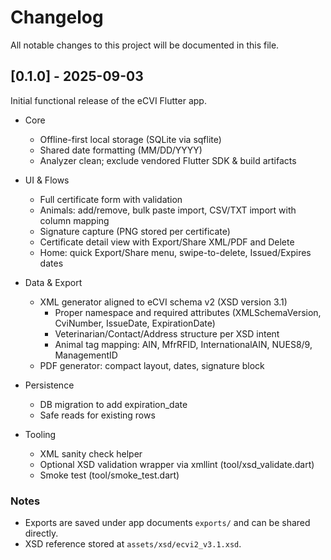 # Changelog

All notable changes to this project will be documented in this file.

## [0.1.0] - 2025-09-03

Initial functional release of the eCVI Flutter app.

- Core
  - Offline-first local storage (SQLite via sqflite)
  - Shared date formatting (MM/DD/YYYY)
  - Analyzer clean; exclude vendored Flutter SDK & build artifacts

- UI & Flows
  - Full certificate form with validation
  - Animals: add/remove, bulk paste import, CSV/TXT import with column mapping
  - Signature capture (PNG stored per certificate)
  - Certificate detail view with Export/Share XML/PDF and Delete
  - Home: quick Export/Share menu, swipe-to-delete, Issued/Expires dates

- Data & Export
  - XML generator aligned to eCVI schema v2 (XSD version 3.1)
    - Proper namespace and required attributes (XMLSchemaVersion, CviNumber, IssueDate, ExpirationDate)
    - Veterinarian/Contact/Address structure per XSD intent
    - Animal tag mapping: AIN, MfrRFID, InternationalAIN, NUES8/9, ManagementID
  - PDF generator: compact layout, dates, signature block

- Persistence
  - DB migration to add expiration_date
  - Safe reads for existing rows

- Tooling
  - XML sanity check helper
  - Optional XSD validation wrapper via xmllint (tool/xsd_validate.dart)
  - Smoke test (tool/smoke_test.dart)

### Notes
- Exports are saved under app documents `exports/` and can be shared directly.
- XSD reference stored at `assets/xsd/ecvi2_v3.1.xsd`.

